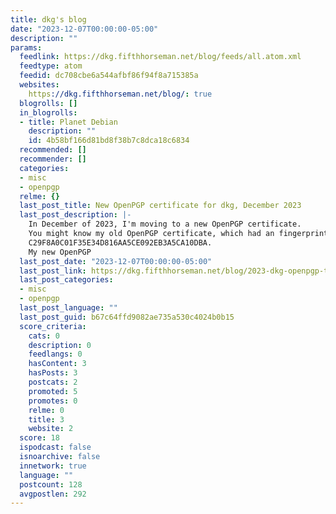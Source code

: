 ```yaml
---
title: dkg's blog
date: "2023-12-07T00:00:00-05:00"
description: ""
params:
  feedlink: https://dkg.fifthhorseman.net/blog/feeds/all.atom.xml
  feedtype: atom
  feedid: dc708cbe6a544afbf86f94f8a715385a
  websites:
    https://dkg.fifthhorseman.net/blog/: true
  blogrolls: []
  in_blogrolls:
  - title: Planet Debian
    description: ""
    id: 4b58bf166d81bd8f38b7c8dca18c6834
  recommended: []
  recommender: []
  categories:
  - misc
  - openpgp
  relme: {}
  last_post_title: New OpenPGP certificate for dkg, December 2023
  last_post_description: |-
    In December of 2023, I'm moving to a new OpenPGP certificate.
    You might know my old OpenPGP certificate, which had an fingerprint of
    C29F8A0C01F35E34D816AA5CE092EB3A5CA10DBA.
    My new OpenPGP
  last_post_date: "2023-12-07T00:00:00-05:00"
  last_post_link: https://dkg.fifthhorseman.net/blog/2023-dkg-openpgp-transition.html
  last_post_categories:
  - misc
  - openpgp
  last_post_language: ""
  last_post_guid: b67c64ffd9082ae735a530c4024b0b15
  score_criteria:
    cats: 0
    description: 0
    feedlangs: 0
    hasContent: 3
    hasPosts: 3
    postcats: 2
    promoted: 5
    promotes: 0
    relme: 0
    title: 3
    website: 2
  score: 18
  ispodcast: false
  isnoarchive: false
  innetwork: true
  language: ""
  postcount: 128
  avgpostlen: 292
---
```

